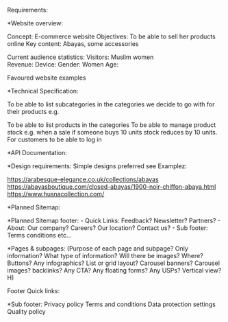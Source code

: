Requirements:

*Website overview: 

Concept: E-commerce website
Objectives: To be able to sell her products online
Key content: Abayas, some accessories

Current audience statistics: 
Visitors: Muslim women	
Revenue: 
Device:
Gender: Women
Age: 

Favoured website examples

*Technical Specification: 

To be able to list  subcategories in the categories we decide to go with for their products e.g.	
 




To be able to list products in the categories
To be able to manage product stock e.g. when a sale if someone buys 10 units stock reduces by 10 units.
For customers to be able to log in

*API Documentation: 

*Design requirements: 
Simple designs preferred see Examplez:

https://arabesque-elegance.co.uk/collections/abayas
https://abayasboutique.com/closed-abayas/1900-noir-chiffon-abaya.html
https://www.husnacollection.com/

*Planned Sitemap:

*Planned Sitemap footer: 
	- Quick Links: Feedback? Newsletter? Partners?
	- About: Our company? Careers? Our location? Contact us?
	- Sub footer: Terms conditions etc…


*Pages & subpages: (Purpose of each page and subpage? Only information? What type of information? Will there be images? Where? Buttons? Any infographics? List or grid layout? Carousel banners? Carousel images? backlinks? Any CTA?  Any floating forms? Any USPs? Vertical view? H)

Footer Quick links:

*Sub footer: 
Privacy policy 
Terms and conditions 
Data protection settings
Quality policy  


